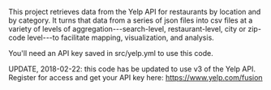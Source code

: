 This project retrieves data from the Yelp API for restaurants by location
and by category. It turns that data from a series of json files into
csv files at a variety of levels of aggregation---search-level,
restaurant-level, city or zip-code level---to facilitate mapping,
visualization, and analysis.

You'll need an API key saved in src/yelp.yml to use this code.

UPDATE, 2018-02-22: this code has be updated to use v3 of the Yelp API.
Register for access and get your API key here: https://www.yelp.com/fusion
